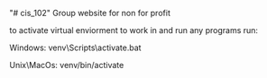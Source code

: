 "# cis_102" 
Group website for non for profit

to activate virtual enviorment to work in and run any programs run:

Windows: venv\Scripts\activate.bat

Unix\MacOs: venv/bin/activate